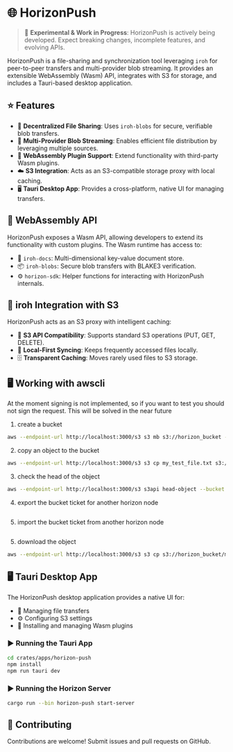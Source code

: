 # 🌐 HorizonPush

> 🚧 **Experimental & Work in Progress**: HorizonPush is actively being developed. Expect breaking changes, incomplete features, and evolving APIs.

HorizonPush is a file-sharing and synchronization tool leveraging `iroh` for peer-to-peer transfers and multi-provider blob streaming. It provides an extensible WebAssembly (Wasm) API, integrates with S3 for storage, and includes a Tauri-based desktop application.

## ⭐ Features

- 📂 **Decentralized File Sharing**: Uses `iroh-blobs` for secure, verifiable blob transfers.
- 🔀 **Multi-Provider Blob Streaming**: Enables efficient file distribution by leveraging multiple sources.
- 🧩 **WebAssembly Plugin Support**: Extend functionality with third-party Wasm plugins.
- ☁️ **S3 Integration**: Acts as an S3-compatible storage proxy with local caching.
- 🖥️ **Tauri Desktop App**: Provides a cross-platform, native UI for managing transfers.

## 🧩 WebAssembly API

HorizonPush exposes a Wasm API, allowing developers to extend its functionality with custom plugins. The Wasm runtime has access to:

- 📜 `iroh-docs`: Multi-dimensional key-value document store.
- 📦 `iroh-blobs`: Secure blob transfers with BLAKE3 verification.
- ⚙️ `horizon-sdk`: Helper functions for interacting with HorizonPush internals.

## 📜 iroh Integration with S3

HorizonPush acts as an S3 proxy with intelligent caching:

- 🔄 **S3 API Compatibility**: Supports standard S3 operations (PUT, GET, DELETE).
- 💾 **Local-First Syncing**: Keeps frequently accessed files locally.
- 🗄️ **Transparent Caching**: Moves rarely used files to S3 storage.

## 🖥️ Working with awscli

At the moment signing is not implemented, so if you want to test you should not
sign the request. This will be solved in the near future

1. create a bucket
```sh
aws --endpoint-url http://localhost:3000/s3 s3 mb s3://horizon_bucket --no-sign-request
```

2. copy an object to the bucket
```sh
aws --endpoint-url http://localhost:3000/s3 s3 cp my_test_file.txt s3://horizon_bucket --no-sign-request  
```

3. check the head of the object
```sh
aws --endpoint-url http://localhost:3000/s3 s3api head-object --bucket blutona --key README.md --no-sign-request
```

4. export the bucket ticket for another horizon node
```sh

```

5. import the bucket ticket from another horizon node
```sh
```

5. download the object
```sh
aws --endpoint-url http://localhost:3000/s3 s3 cp s3://horizon_bucket/my_test_file.txt test-download.txt --no-sign-request
```

## 🖥️ Tauri Desktop App

The HorizonPush desktop application provides a native UI for:

- 📂 Managing file transfers
- ⚙️ Configuring S3 settings
- 🧩 Installing and managing Wasm plugins

### ▶️ Running the Tauri App

```sh
cd crates/apps/horizon-push
npm install
npm run tauri dev
```

### ▶️ Running the Horizon Server

```sh
cargo run --bin horizon-push start-server
```

## 🤝 Contributing

Contributions are welcome! Submit issues and pull requests on GitHub.

